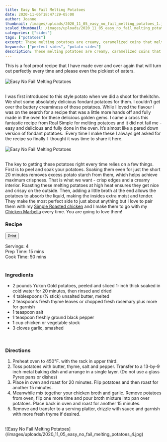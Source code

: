 ```yaml
---
title: Easy No Fail Melting Potatoes
date: 2020-11-05T18:47:29-05:00
author: Joanne
thumbnail: /images/uploads/2020_11_05_easy_no_fail_melting_potatoes_1.jpg
scaled_thumbnail: /images/uploads/2020_11_05_easy_no_fail_melting_potatoes_0.jpg
categories: ["sides"]
tags: ["potatoes"]
excerpt: These melting potatoes are creamy, caramelized coins that melt in your mouth
keywords: ["perfect sides", "potato sides"]
description: These melting potatoes are creamy, caramelized coins that melt in your mouth
---
```

<span class="blog-text">

This is a fool proof recipe that I have made over and over again that will turn out perfectly every time and please even the pickiest of eaters. 
</br>
</br>
![Easy No Fail Melting Potatoes](/images/uploads/2020_11_05_easy_no_fail_melting_potatoes_2.jpg)
</br>
</br>

I was first introduced to this style potato when we did a shoot for thekitchn. We shot some absolutely delicious fondant potatoes for them. I couldn’t get over the buttery creaminess of those potatoes. While I loved the flavour I was on the search for a recipe that was a little more hands off and fully made in the oven for these delicious golden gems. I came a cross this fantastic recipe from Real Simple for melting potatoes and it did not fail me - easy and delicious and fully done in the oven. It’s almost like a pared down version of fondant potatoes.  Every time I make these I always get asked for the recipe so finally I  thought it was time to share it here. 
</br>
</br>
![Easy No Fail Melting Potatoes](/images/uploads/2020_11_05_easy_no_fail_melting_potatoes_3.jpg)
</br>
</br>

The key to getting these potatoes right every time relies on a few things. First is to peel and soak your potatoes. Soaking them even for just the short 20 minutes removes excess potato starch from them, which helps achieve maximum crispness. That is what we want - crisp edges and a creamy interior. Roasting these melting potatoes at high heat ensures they get nice and crispy on the outside. Then, adding a little broth at the end allows the potatoes to absorb the liquid, making the insides extra moist and tender. They make the most perfect side to just about anything but I love to pair them with my [Simple Roasted chicken](https://www.oliveandmango.com/simple-roast-chicken/) and I make them to go with my [Chicken Marbella](https://www.oliveandmango.com/chicken-marbella/) every time. You are going to love them!
<!--</br>
</br>
{{< youtube 2U5KL1buARQ >}}
</br>
</br>-->
</span>

### Recipe
<div print_button><form>
<input type="button" value="Print" class="btn__print" onClick="window.print()">
</form></div>

<div>Servings: <span itemprop="recipeYield">4</div>
<div>Prep Time: <meta itemprop="prepTime" content="PT15M">15 mins</div>
<div>Cook Time: <meta itemprop="cookTime" content="PT50M">50 mins</div>
</br>

### Ingredients

* <span itemprop="recipeIngredient">2 pounds Yukon Gold potatoes, peeled and sliced 1-inch thick soaked in cold water for 20 minutes, then rinsed and dried</span>
* <span itemprop="recipeIngredient">4 tablespoons (½ stick) unsalted butter, melted </span>
* <span itemprop="recipeIngredient">2 teaspoons fresh thyme leaves or chopped fresh rosemary plus more for garnish </span>
* <span itemprop="recipeIngredient">1 teaspoon salt </span>
* <span itemprop="recipeIngredient">1 teaspoon freshly ground black pepper </span>
* <span itemprop="recipeIngredient">1 cup chicken or vegetable stock </span>
* <span itemprop="recipeIngredient">3 cloves garlic, smashed </span>
</br>

### Directions

1. Preheat oven to 450°F. with the rack in upper third. 
2. Toss potatoes with butter, thyme, salt and pepper. Transfer to a 13-by-9 inch metal baking dish and arrange in a single layer. (Do not use a glass Pyrex pans or dishes) 
3. Place in oven and roast for 20 minutes. Flip potatoes and then roast for another 15 minutes.
4. Meanwhile mix together your chicken broth and garlic. Remove potatoes from oven, flip one more time and pour broth mixture into pan over potatoes. Place back in oven and roast for another 15 minutes.
5. Remove and transfer to a serving platter, drizzle with sauce and garnish with more fresh thyme if desired.

</br>
![Easy No Fail Melting Potatoes](/images/uploads/2020_11_05_easy_no_fail_melting_potatoes_4.jpg)